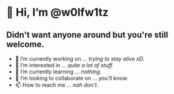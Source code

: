 # 👋 Hi, I’m @w0lfw1tz #

## Didn't want anyone around but you're still welcome. ##

- 🔭 I’m currently working on ... *trying to stay alive xD.*
- 👀 I’m interested in ... *quite a lot of stuff.*
- 🌱 I’m currently learning ... *nothing.*
- 💞️ I’m looking to collaborate on ... *you'll know.*
- 📫 How to reach me ... *nah don't.*
